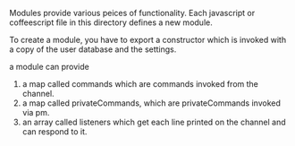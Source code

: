 Modules provide various peices of functionality.
Each javascript or coffeescript file in this directory defines a new module.

To create a module, you have to export a constructor which is invoked with a copy of the
user database and the settings.

a module can provide
 1) a map called commands which are commands invoked from the channel.
 2) a map called privateCommands, which are privateCommands invoked via pm.
 3) an array called listeners which get each line printed on the channel and can respond to it.
